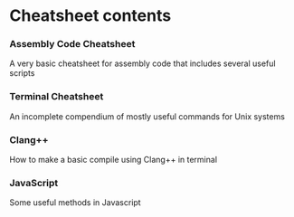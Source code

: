 # Cheatsheet contents

### Assembly Code Cheatsheet
A very basic cheatsheet for assembly code that includes several useful scripts <br />

### Terminal Cheatsheet
An incomplete compendium of mostly useful commands for Unix systems <br />

### Clang++
How to make a basic compile using Clang++ in terminal<br />

### JavaScript
Some useful methods in Javascript
